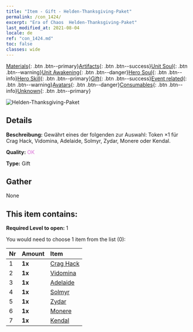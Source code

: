 ```yaml
---
title: "Item - Gift - Helden-Thanksgiving-Paket"
permalink: /con_1424/
excerpt: "Era of Chaos  Helden-Thanksgiving-Paket"
last_modified_at: 2021-08-04
locale: de
ref: "con_1424.md"
toc: false
classes: wide
---
```

 [Materials](/ItemsDE/){: .btn .btn--primary}[Artifacts](/ItemsDE/Artifacts/){: .btn .btn--success}[Unit Soul](/ItemsDE/UnitSoul/){: .btn .btn--warning}[Unit Awakening](/ItemsDE/UnitAwakening/){: .btn .btn--danger}[Hero Soul](/ItemsDE/HeroSoul/){: .btn .btn--info}[Hero Skill](/ItemsDE/HeroSkill/){: .btn .btn--primary}[Gift](/ItemsDE/Gift/){: .btn .btn--success}[Event related](/ItemsDE/Events/){: .btn .btn--warning}[Avatars](/ItemsDE/Avatars/){: .btn .btn--danger}[Consumables](/ItemsDE/Consumables/){: .btn .btn--info}[Unknown](/ItemsDE/Unknown/){: .btn .btn--primary}

 ![Helden-Thanksgiving-Paket](/images/t/i_907038.png)

## Details
 **Beschreibung:** Gewährt eines der folgenden zur Auswahl: Token ×1 für Crag Hack, Vidomina, Adelaide, Solmyr, Zydar, Monere oder Kendal.

 **Quality:** <span style="color: #DA70D6">OK</span>

 **Type:** Gift

## Gather

  None

## This item contains:

 **Required Level to open:** 1

 You would need to choose 1 item from the list (0):

  | Nr | Amount |     Item    |
  |:---|:-------|:------------|
  | 1 |  **1x** | [Crag Hack](/ItemsDE/her_375/) |  | 
  | 2 |  **1x** | [Vidomina](/ItemsDE/her_372/) |  | 
  | 3 |  **1x** | [Adelaide](/ItemsDE/her_359/) |  | 
  | 4 |  **1x** | [Solmyr](/ItemsDE/her_386/) |  | 
  | 5 |  **1x** | [Zydar](/ItemsDE/her_385/) |  | 
  | 6 |  **1x** | [Monere](/ItemsDE/her_379/) |  | 
  | 7 |  **1x** | [Kendal](/ItemsDE/her_363/) |  | 
